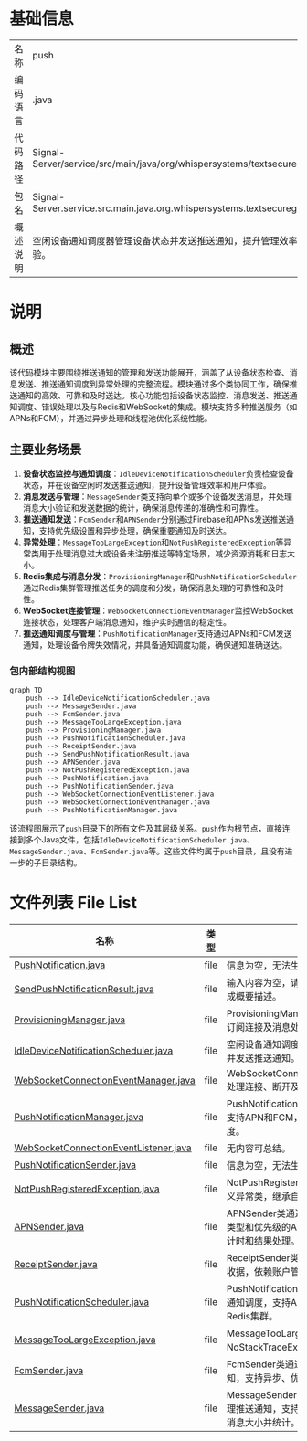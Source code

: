 # 基础信息

|      |      |
|------|------|
| 名称 | push |
| 编码语言 | .java |
| 代码路径 | Signal-Server/service/src/main/java/org/whispersystems/textsecuregcm/push |
| 包名 | Signal-Server.service.src.main.java.org.whispersystems.textsecuregcm.push |
| 概述说明 | 空闲设备通知调度器管理设备状态并发送推送通知，提升管理效率和用户体验。 |

# 说明

## 概述
该代码模块主要围绕推送通知的管理和发送功能展开，涵盖了从设备状态检查、消息发送、推送通知调度到异常处理的完整流程。模块通过多个类协同工作，确保推送通知的高效、可靠和及时送达。核心功能包括设备状态监控、消息发送、推送通知调度、错误处理以及与Redis和WebSocket的集成。模块支持多种推送服务（如APNs和FCM），并通过异步处理和线程池优化系统性能。

## 主要业务场景
1. **设备状态监控与通知调度**：`IdleDeviceNotificationScheduler`负责检查设备状态，并在设备空闲时发送推送通知，提升设备管理效率和用户体验。
2. **消息发送与管理**：`MessageSender`类支持向单个或多个设备发送消息，并处理消息大小验证和发送数据的统计，确保消息传递的准确性和可靠性。
3. **推送通知发送**：`FcmSender`和`APNSender`分别通过Firebase和APNs发送推送通知，支持优先级设置和异步处理，确保重要通知及时送达。
4. **异常处理**：`MessageTooLargeException`和`NotPushRegisteredException`等异常类用于处理消息过大或设备未注册推送等特定场景，减少资源消耗和日志大小。
5. **Redis集成与消息分发**：`ProvisioningManager`和`PushNotificationScheduler`通过Redis集群管理推送任务的调度和分发，确保消息处理的可靠性和及时性。
6. **WebSocket连接管理**：`WebSocketConnectionEventManager`监控WebSocket连接状态，处理客户端消息通知，维护实时通信的稳定性。
7. **推送通知调度与管理**：`PushNotificationManager`支持通过APNs和FCM发送通知，处理设备令牌失效情况，并具备通知调度功能，确保通知准确送达。


### 包内部结构视图

```mermaid
graph TD
    push --> IdleDeviceNotificationScheduler.java
    push --> MessageSender.java
    push --> FcmSender.java
    push --> MessageTooLargeException.java
    push --> ProvisioningManager.java
    push --> PushNotificationScheduler.java
    push --> ReceiptSender.java
    push --> SendPushNotificationResult.java
    push --> APNSender.java
    push --> NotPushRegisteredException.java
    push --> PushNotification.java
    push --> PushNotificationSender.java
    push --> WebSocketConnectionEventListener.java
    push --> WebSocketConnectionEventManager.java
    push --> PushNotificationManager.java
```

该流程图展示了`push`目录下的所有文件及其层级关系。`push`作为根节点，直接连接到多个Java文件，包括`IdleDeviceNotificationScheduler.java`、`MessageSender.java`、`FcmSender.java`等。这些文件均属于`push`目录，且没有进一步的子目录结构。

# 文件列表 File List

| 名称   | 类型  | 说明 |
|-------|------|-------------|
| [PushNotification.java](PushNotification.md) | file | 信息为空，无法生成概要描述。 |
| [SendPushNotificationResult.java](SendPushNotificationResult.md) | file | 输入内容为空，请提供具体信息以便生成概要描述。 |
| [ProvisioningManager.java](ProvisioningManager.md) | file | ProvisioningManager类负责Redis发布订阅连接及消息处理。 |
| [IdleDeviceNotificationScheduler.java](IdleDeviceNotificationScheduler.md) | file | 空闲设备通知调度器负责监控设备状态并发送推送通知。 |
| [WebSocketConnectionEventManager.java](WebSocketConnectionEventManager.md) | file | WebSocketConnectionEventManager处理连接、断开及消息通知。 |
| [PushNotificationManager.java](PushNotificationManager.md) | file | PushNotificationManager管理推送，支持APN和FCM，处理令牌失效和调度。 |
| [WebSocketConnectionEventListener.java](WebSocketConnectionEventListener.md) | file | 无内容可总结。 |
| [PushNotificationSender.java](PushNotificationSender.md) | file | 信息为空，无法生成概要描述。 |
| [NotPushRegisteredException.java](NotPushRegisteredException.md) | file | NotPushRegisteredException是自定义异常类，继承自Exception。 |
| [APNSender.java](APNSender.md) | file | APNSender类通过ApnsClient发送多种类型和优先级的APNS推送通知，支持计时和结果处理。 |
| [ReceiptSender.java](ReceiptSender.md) | file | ReceiptSender类通过线程池异步发送收据，依赖账户管理和消息发送服务。 |
| [PushNotificationScheduler.java](PushNotificationScheduler.md) | file | PushNotificationScheduler类管理推送通知调度，支持APNs和FCM，使用Redis集群。 |
| [MessageTooLargeException.java](MessageTooLargeException.md) | file | MessageTooLargeException继承自NoStackTraceException。 |
| [FcmSender.java](FcmSender.md) | file | FcmSender类通过Firebase发送推送通知，支持异步、优先级和错误处理。 |
| [MessageSender.java](MessageSender.md) | file | MessageSender类负责发送消息、管理推送通知，支持单/多设备发送，验证消息大小并统计。 |


